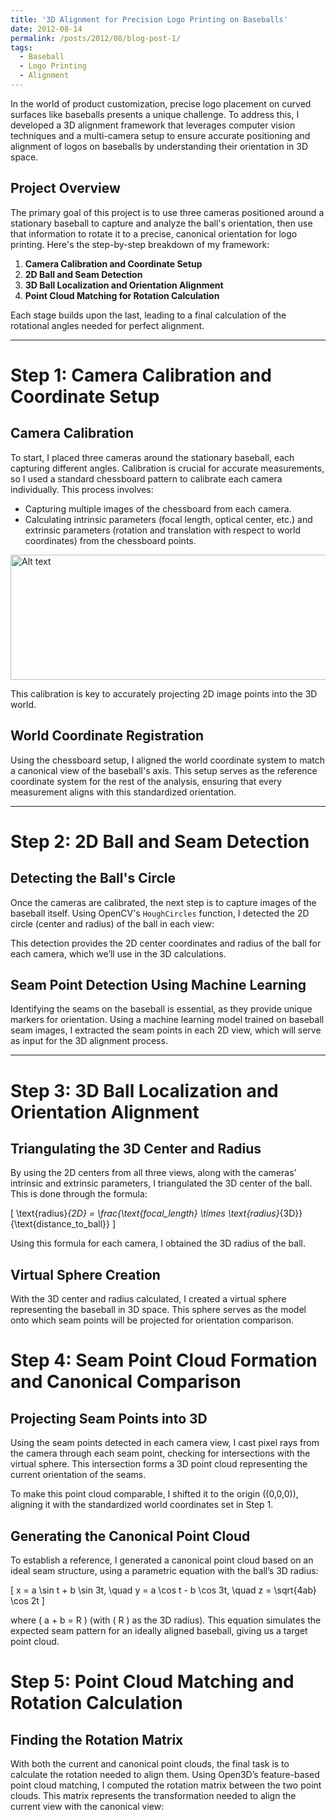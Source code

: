 ```yaml
---
title: '3D Alignment for Precision Logo Printing on Baseballs'
date: 2012-08-14
permalink: /posts/2012/08/blog-post-1/
tags:
  - Baseball
  - Logo Printing
  - Alignment
---
```


In the world of product customization, precise logo placement on curved surfaces like baseballs presents a unique challenge. To address this, I developed a 3D alignment framework that leverages computer vision techniques and a multi-camera setup to ensure accurate positioning and alignment of logos on baseballs by understanding their orientation in 3D space.

## Project Overview
The primary goal of this project is to use three cameras positioned around a stationary baseball to capture and analyze the ball's orientation, then use that information to rotate it to a precise, canonical orientation for logo printing. Here's the step-by-step breakdown of my framework:

1. **Camera Calibration and Coordinate Setup**
2. **2D Ball and Seam Detection**
3. **3D Ball Localization and Orientation Alignment**
4. **Point Cloud Matching for Rotation Calculation**

Each stage builds upon the last, leading to a final calculation of the rotational angles needed for perfect alignment.

---

# Step 1: Camera Calibration and Coordinate Setup

## Camera Calibration
To start, I placed three cameras around the stationary baseball, each capturing different angles. Calibration is crucial for accurate measurements, so I used a standard chessboard pattern to calibrate each camera individually. This process involves:
- Capturing multiple images of the chessboard from each camera.
- Calculating intrinsic parameters (focal length, optical center, etc.) and extrinsic parameters (rotation and translation with respect to world coordinates) from the chessboard points.

<img src="../../../../images/calibration.gif" alt="Alt text" width="600" height="200">

This calibration is key to accurately projecting 2D image points into the 3D world.

## World Coordinate Registration
Using the chessboard setup, I aligned the world coordinate system to match a canonical view of the baseball's axis. This setup serves as the reference coordinate system for the rest of the analysis, ensuring that every measurement aligns with this standardized orientation.


---

# Step 2: 2D Ball and Seam Detection

## Detecting the Ball's Circle
Once the cameras are calibrated, the next step is to capture images of the baseball itself. Using OpenCV's `HoughCircles` function, I detected the 2D circle (center and radius) of the ball in each view:
<!-- ```python
circles = cv2.HoughCircles(gray_image, cv2.HOUGH_GRADIENT, dp=1.2, minDist=50, param1=50, param2=30, minRadius=20, maxRadius=30) -->

This detection provides the 2D center coordinates and radius of the ball for each camera, which we’ll use in the 3D calculations.


## Seam Point Detection Using Machine Learning

Identifying the seams on the baseball is essential, as they provide unique markers for orientation. Using a machine learning model trained on baseball seam images, I extracted the seam points in each 2D view, which will serve as input for the 3D alignment process.



---

# Step 3: 3D Ball Localization and Orientation Alignment

## Triangulating the 3D Center and Radius
By using the 2D centers from all three views, along with the cameras’ intrinsic and extrinsic parameters, I triangulated the 3D center of the ball. This is done through the formula:

\[
\text{radius}_{2D} = \frac{\text{focal\_length} \times \text{radius}_{3D}}{\text{distance\_to\_ball}}
\]

Using this formula for each camera, I obtained the 3D radius of the ball.

## Virtual Sphere Creation
With the 3D center and radius calculated, I created a virtual sphere representing the baseball in 3D space. This sphere serves as the model onto which seam points will be projected for orientation comparison.


# Step 4: Seam Point Cloud Formation and Canonical Comparison

## Projecting Seam Points into 3D
Using the seam points detected in each camera view, I cast pixel rays from the camera through each seam point, checking for intersections with the virtual sphere. This intersection forms a 3D point cloud representing the current orientation of the seams.

To make this point cloud comparable, I shifted it to the origin \((0,0,0)\), aligning it with the standardized world coordinates set in Step 1.

## Generating the Canonical Point Cloud
To establish a reference, I generated a canonical point cloud based on an ideal seam structure, using a parametric equation with the ball’s 3D radius:

\[
x = a \sin t + b \sin 3t, \quad y = a \cos t - b \cos 3t, \quad z = \sqrt{4ab} \cos 2t
\]

where \( a + b = R \) (with \( R \) as the 3D radius). This equation simulates the expected seam pattern for an ideally aligned baseball, giving us a target point cloud.


# Step 5: Point Cloud Matching and Rotation Calculation

## Finding the Rotation Matrix
With both the current and canonical point clouds, the final task is to calculate the rotation needed to align them. Using Open3D’s feature-based point cloud matching, I computed the rotation matrix between the two point clouds. This matrix represents the transformation needed to align the current view with the canonical view:

<!-- ```python
import open3d as o3d
# Example code for aligning two point clouds
pcd1 = o3d.io.read_point_cloud("current_view.pcd")
pcd2 = o3d.io.read_point_cloud("canonical_view.pcd")
transformation_matrix = o3d.pipelines.registration.registration_icp(
    pcd1, pcd2, threshold=1.0).transformation -->
